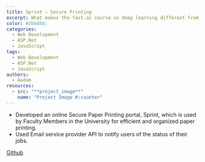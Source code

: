 ```yaml
---
title: Sprint — Secure Printing
excerpt: What makes the fast.ai course on deep learning different from many others! Initial Impression of the course and the approach followed by Jeremy Howard.
color: #2bb8b8;
categories:
  - Web Development
  - ASP.Net
  - JavaScript
tags:
  - Web Development
  - ASP.Net
  - JavaScript
authors:
  - Aadam
resources:
  - src: "**project_image**"
    name: "Project Image #:counter"
---
```


- Developed an online Secure Paper Printing portal, Sprint, which is used by Faculty Members in the University for efficient and organized paper printing.
- Used Email service provider API to notify users of the status of their jobs.

[Github](https://github.com/aadimator/sprint)
